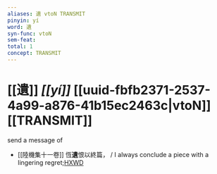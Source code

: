```yaml
---
aliases: 遺 vtoN TRANSMIT
pinyin: yí
word: 遺
syn-func: vtoN
sem-feat: 
total: 1
concept: TRANSMIT 
---
```

# [[遺]] *[[yí]]*  [[uuid-fbfb2371-2537-4a99-a876-41b15ec2463c|vtoN]] [[TRANSMIT]]
send a message of
 - [[陸機集十一卷]] 恆**遺**恨以終篇， / I always conclude a piece with a lingering regret;[HXWD](https://hxwd.org/textview.html?location=CH2b1575_CHANT_001-14a.18)